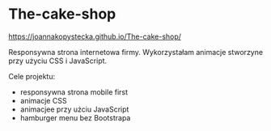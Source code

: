 # The-cake-shop

https://joannakopystecka.github.io/The-cake-shop/

Responsywna strona internetowa firmy. Wykorzystałam animacje stworzyne przy użyciu CSS i JavaScript.

Cele projektu: 
- responsywna strona mobile first
- animacje CSS
- animacjee przy użciu JavaScript
- hamburger menu bez Bootstrapa

